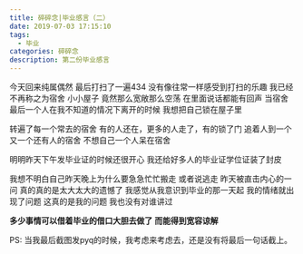 ```yaml
---
title: 碎碎念|毕业感言（二）
date: 2019-07-03 17:15:10
tags: 
  - 毕业
categories: 碎碎念
description: 第二份毕业感言
---
```


今天回来纯属偶然
最后打扫了一遍434
没有像往常一样感受到打扫的乐趣
我已经不再称之为宿舍
小小屋子
竟然那么宽敞那么空荡
在里面说话都能有回声
当宿舍最后一个人在我不知道的情况下离开的时候
我想把自己锁在屋子里

转遍了每一个常去的宿舍
有的人还在，更多的人走了，有的锁了门
追着人到一个又一个还有人的宿舍
不想自己一个人呆在宿舍

明明昨天下午发毕业证的时候还很开心
我还给好多人的毕业证学位证装了封皮

我想不明白自己昨天晚上为什么要急急忙忙搬走
或者说逃走
昨天被直击内心的一问
真的真的是太大太大的遗憾了
我感觉从我意识到毕业的那一天起
我的情绪就出现了问题
这真的是我的问题
我也没有对谁讲过

**多少事情可以借着毕业的借口大胆去做了**
**而能得到宽容谅解**

 PS: 当我最后截图发pyq的时候，我考虑来考虑去，还是没有将最后一句话截上。
